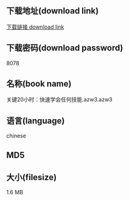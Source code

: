 ## 下载地址(download link)
[下载链接 download link](https://tutu365.netlify.app/?s=%E5%85%B3%E9%94%AE20%E5%B0%8F%E6%97%B6%EF%BC%9A%E5%BF%AB%E9%80%9F%E5%AD%A6%E4%BC%9A%E4%BB%BB%E4%BD%95%E6%8A%80%E8%83%BD.azw3)

## 下载密码(download password)
8078

## 名称(book name)
关键20小时：快速学会任何技能.azw3.azw3

## 语言(language)
chinese

## MD5


## 大小(filesize)
1.6 MB
